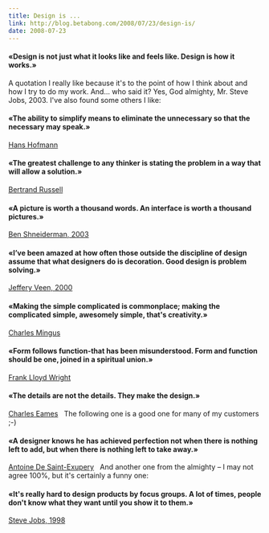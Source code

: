 ```yaml
---
title: Design is ...
link: http://blog.betabong.com/2008/07/23/design-is/
date: 2008-07-23
---
```



#### «Design is not just what it looks like and feels like. Design is how it works.»

A quotation I really like because it's to the point of how I think about and how I try to do my work. And... who said it? Yes, God almighty, Mr. Steve Jobs, 2003. I've also found some others I like:   

#### «The ability to simplify means to eliminate the unnecessary so that the necessary may speak.»

[Hans Hofmann](http://www.hanshofmann.org/)   

#### «The greatest challenge to any thinker is stating the problem in a way that will allow a solution.»

[Bertrand Russell](http://www.writersmugs.com/quote/Bertrand_Russell/26.html)   

#### «A picture is worth a thousand words. An interface is worth a thousand pictures.»

[Ben Shneiderman, 2003](http://www.cs.umd.edu/~ben/)   

#### «I’ve been amazed at how often those outside the discipline of design assume that what designers do is decoration. Good design is problem solving.»

[Jeffery Veen, 2000](http://www.veen.com/artsci/)   

#### «Making the simple complicated is commonplace; making the complicated simple, awesomely simple, that's creativity.»

[Charles Mingus](http://www.mingusmingusmingus.com/bio/mingusbio.html)   

#### «Form follows function-that has been misunderstood. Form and function should be one, joined in a spiritual union.»

[Frank Lloyd Wright](http://www.sitepoint.com/article/369)   

#### «The details are not the details. They make the design.»

[Charles Eames](http://www.eamesoffice.com/)   The following one is a good one for many of my customers ;-)   

#### «A designer knows he has achieved perfection not when there is nothing left to add, but when there is nothing left to take away.»

[Antoine De Saint-Exupery](http://www.lukew.com/ff/entry.asp?274)   And another one from the almighty – I may not agree 100%, but it's certainly a funny one:   

#### «It's really hard to design products by focus groups. A lot of times, people don't know what they want until you show it to them.»

[Steve Jobs, 1998](http://www.wired.com/news/culture/mac/0,70512-0.html)
